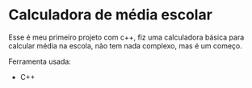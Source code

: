# Calculadora de média escolar

Esse é meu primeiro projeto com c++, fiz uma calculadora básica para calcular 
média na escola, não tem nada complexo, mas é um começo.

Ferramenta usada:

- C++